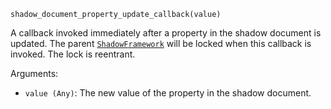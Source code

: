```
shadow_document_property_update_callback(value)
```

A callback invoked immediately after a property in the shadow document is updated. The parent [`ShadowFramework`](@ref) will be locked when this callback is invoked. The lock is reentrant.

Arguments:

  * `value (Any)`: The new value of the property in the shadow document.
